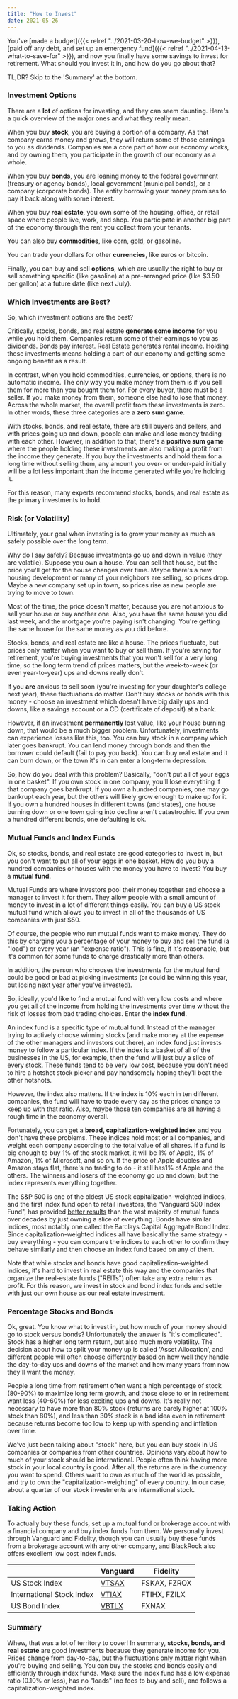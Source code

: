 ```yaml
---
title: "How to Invest"
date: 2021-05-26
---
```


You've [made a budget]({{< relref "../2021-03-20-how-we-budget" >}}), [paid off any debt, and set up an emergency fund]({{< relref "../2021-04-13-what-to-save-for" >}}), and now you finally have some savings to invest for retirement. What should you invest it in, and how do you go about that? 

TL;DR? Skip to the 'Summary' at the bottom.

### Investment Options

There are a **lot** of options for investing, and they can seem daunting. Here's a quick overview of the major ones and what they really mean.

When you buy **stock**, you are buying a portion of a company. As that company earns money and grows, they will return some of those earnings to you as dividends. Companies are a core part of how our economy works, and by owning them, you participate in the growth of our economy as a whole.

When you buy **bonds**, you are loaning money to the federal government (treasury or agency bonds), local government (municipal bonds), or a company (corporate bonds). The entity borrowing your money promises to pay it back along with some interest. 

When you buy **real estate**, you own some of the housing, office, or retail space where people live, work, and shop. You participate in another big part of the economy through the rent you collect from your tenants.

You can also buy **commodities**, like corn, gold, or gasoline.

You can trade your dollars for other **currencies**, like euros or bitcoin.

Finally, you can buy and sell **options**, which are usually the right to buy or sell something specific (like gasoline) at a pre-arranged price (like $3.50 per gallon) at a future date (like next July).

### Which Investments are Best?

So, which investment options are the best? 

Critically, stocks, bonds, and real estate **generate some income** for you while you hold them. Companies return some of their earnings to you as dividends. Bonds pay interest. Real Estate generates rental income. Holding these investments means holding a part of our economy and getting some ongoing benefit as a result.

In contrast, when you hold commodities, currencies, or options, there is no automatic income. The only way you make money from them is if you sell them for more than you bought them for. For every buyer, there must be a seller. If you make money from them, someone else had to lose that money. Across the whole market, the overall profit from these investments is zero. In other words, these three categories are a **zero sum game**. 

With stocks, bonds, and real estate, there are still buyers and sellers, and with prices going up and down, people can make and lose money trading with each other. However, in addition to that, there's a **positive sum game** where the people holding these investments are also making a profit from the income they generate. If you buy the investments and hold them for a long time without selling them, any amount you over- or under-paid initially will be a lot less important than the income generated while you're holding it.

For this reason, many experts recommend stocks, bonds, and real estate as the primary investments to hold.

### Risk (or Volatility)

Ultimately, your goal when investing is to grow your money as much as safely possible over the long term.

Why do I say safely? Because investments go up and down in value (they are volatile). Suppose you own a house. You can sell that house, but the price you'll get for the house changes over time. Maybe there's a new housing development or many of your neighbors are selling, so prices drop. Maybe a new company set up in town, so prices rise as new people are trying to move to town.

Most of the time, the price doesn't matter, because you are not anxious to sell your house or buy another one. Also, you have the same house you did last week, and the mortgage you're paying isn't changing. You're getting the same house for the same money as you did before.

Stocks, bonds, and real estate are like a house. The prices fluctuate, but prices only matter when you want to buy or sell them. If you're saving for retirement, you're buying investments that you won't sell for a very long time, so the long term trend of prices matters, but the week-to-week (or even year-to-year) ups and downs really don't.

If you **are** anxious to sell soon (you're investing for your daughter's college next year), these fluctuations do matter. Don't buy stocks or bonds with this money - choose an investment which doesn't have big daily ups and downs, like a savings account or a CD (certificate of deposit) at a bank.

However, if an investment **permanently** lost value, like your house burning down, that would be a much bigger problem. Unfortunately, investments can experience losses like this, too. You can buy stock in a company which later goes bankrupt. You can lend money through bonds and then the borrower could default (fail to pay you back). You can buy real estate and it can burn down, or the town it's in can enter a long-term depression.

So, how do you deal with this problem? Basically, "don't put all of your eggs in one basket". If you own stock in one company, you'll lose everything if that company goes bankrupt. If you own a hundred companies, one may go bankrupt each year, but the others will likely grow enough to make up for it. If you own a hundred houses in different towns (and states), one house burning down or one town going into decline aren't catastrophic. If you own a hundred different bonds, one defaulting is ok.

### Mutual Funds and Index Funds

Ok, so stocks, bonds, and real estate are good categories to invest in, but you don't want to put all of your eggs in one basket. How do you buy a hundred companies or houses with the money you have to invest? You buy a **mutual fund**.

Mutual Funds are where investors pool their money together and choose a manager to invest it for them. They allow people with a small amount of money to invest in a lot of different things easily. You can buy a US stock mutual fund which allows you to invest in all of the thousands of US companies with just $50.

Of course, the people who run mutual funds want to make money. They do this by charging you a percentage of your money to buy and sell the fund (a "load") or every year (an "expense ratio"). This is fine, if it's reasonable, but it's common for some funds to charge drastically more than others.

In addition, the person who chooses the investments for the mutual fund could be good or bad at picking investments (or could be winning this year, but losing next year after you've invested).

So, ideally, you'd like to find a mutual fund with very low costs and where you get all of the income from holding the investments over time without the risk of losses from bad trading choices. Enter the **index fund**.

An index fund is a specific type of mutual fund. Instead of the manager trying to actively choose winning stocks (and make money at the expense of the other managers and investors out there), an index fund just invests money to follow a particular index. If the index is a basket of all of the businesses in the US, for example, then the fund will just buy a slice of every stock. These funds tend to be very low cost, because you don't need to hire a hotshot stock picker and pay handsomely hoping they'll beat the other hotshots.

However, the index also matters. If the index is 10% each in ten different companies, the fund will have to trade every day as the prices change to keep up with that ratio. Also, maybe those ten companies are all having a rough time in the economy overall.

Fortunately, you can get a **broad, capitalization-weighted index** and you don't have these problems. These indices hold most or all companies, and weight each company according to the total value of all shares. If a fund is big enough to buy 1% of the stock market, it will be 1% of Apple, 1% of Amazon, 1% of Microsoft, and so on. If the price of Apple doubles and Amazon stays flat, there's no trading to do - it still has1% of Apple and the others. The winners and losers of the economy go up and down, but the index represents everything together.

The S&P 500 is one of the oldest US stock capitalization-weighted indices, and the first index fund open to retail investors, the "Vanguard 500 Index Fund", has provided [better results](https://www.spglobal.com/spdji/en/spiva/#/) than the vast majority of mutual funds over decades by just owning a slice of everything. Bonds have similar indices, most notably one called the Barclays Capital Aggregate Bond Index. Since capitalization-weighted indices all have basically the same strategy - buy everything - you can compare the indices to each other to confirm they behave similarly and then choose an index fund based on any of them.

Note that while stocks and bonds have good capitalization-weighted indices, it's hard to invest in real estate this way and the companies that organize the real-estate funds ("REITs") often take any extra return as profit. For this reason, we invest in stock and bond index funds and settle with just our own house as our real estate investment.

### Percentage Stocks and Bonds

Ok, great. You know what to invest in, but how much of your money should go to stock versus bonds? Unfortunately the answer is "it's complicated". Stock has a higher long term return, but also much more volatility. The decision about how to split your money up is called 'Asset Allocation', and different people will often choose differently based on how well they handle the day-to-day ups and downs of the market and how many years from now they'll want the money.

People a long time from retirement often want a high percentage of stock (80-90%) to maximize long term growth, and those close to or in retirement want less (40-60%) for less exciting ups and downs. It's really not necessary to have more than 80% stock (returns are barely higher at 100% stock than 80%), and less than 30% stock is a bad idea even in retirement because returns become too low to keep up with spending and inflation over time.

We've just been talking about "stock" here, but you can buy stock in US companies or companies from other countries. Opinions vary about how to much of your stock should be international. People often think having more stock in your local country is good. After all, the returns are in the currency you want to spend. Others want to own as much of the world as possible, and try to own the "capitalization-weighting" of every country. In our case, about a quarter of our stock investments are international stock.

### Taking Action

To actually buy these funds, set up a mutual fund or brokerage account with a financial company and buy index funds from them. We personally invest through Vanguard and Fidelity, though you can usually buy these funds from a brokerage account with any other company, and BlackRock also offers excellent low cost index funds.

|                           | Vanguard                                                     | Fidelity     |
| ------------------------- | ------------------------------------------------------------ | ------------ |
| US Stock Index            | [VTSAX](https://investor.vanguard.com/mutual-funds/profile/overview/vtsax) | FSKAX, FZROX |
| International Stock Index | [VTIAX](https://investor.vanguard.com/mutual-funds/profile/overview/vtiax) | FTIHX, FZILX |
| US Bond Index             | [VBTLX](https://investor.vanguard.com/mutual-funds/profile/overview/vbtlx) | FXNAX        |



### Summary

Whew, that was a lot of territory to cover! In summary, **stocks, bonds, and real estate** are good investments because they generate income for you. Prices change from day-to-day, but the fluctuations only matter right when you're buying and selling. You can buy the stocks and bonds easily and efficiently through index funds. Make sure the index fund has a low expense ratio (0.10% or less), has no "loads" (no fees to buy and sell), and follows a capitalization-weighted index. 